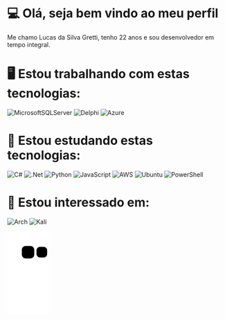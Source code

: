 # 💻 Olá, seja bem vindo ao meu perfil

Me chamo Lucas da Silva Gretti, tenho 22 anos e sou desenvolvedor em tempo integral.


# 🖥️ Estou trabalhando com estas tecnologias:
![MicrosoftSQLServer](https://img.shields.io/badge/Microsoft%20SQL%20Sever-CC2927?style=for-the-badge&logo=microsoft%20sql%20server&logoColor=white) ![Delphi](https://img.shields.io/badge/Delphi_RAD_Studio-B22222?style=for-the-badge&logo=delphi&logoColor=white) ![Azure](https://img.shields.io/badge/azure-%230072C6.svg?style=for-the-badge&logo=microsoftazure&logoColor=white)

# 📝 Estou estudando estas tecnologias:
![C#](https://img.shields.io/badge/c%23-%23239120.svg?style=for-the-badge&logo=c-sharp&logoColor=white) ![.Net](https://img.shields.io/badge/.NET-5C2D91?style=for-the-badge&logo=.net&logoColor=white) ![Python](https://img.shields.io/badge/python-3670A0?style=for-the-badge&logo=python&logoColor=ffdd54) ![JavaScript](https://img.shields.io/badge/javascript-%23323330.svg?style=for-the-badge&logo=javascript&logoColor=%23F7DF1E) ![AWS](https://img.shields.io/badge/AWS-%23FF9900.svg?style=for-the-badge&logo=amazon-aws&logoColor=white) ![Ubuntu](https://img.shields.io/badge/Ubuntu-E95420?style=for-the-badge&logo=ubuntu&logoColor=white)	![PowerShell](https://img.shields.io/badge/PowerShell-%235391FE.svg?style=for-the-badge&logo=powershell&logoColor=white)

# 📃 Estou interessado em:
![Arch](https://img.shields.io/badge/Arch%20Linux-1793D1?logo=arch-linux&logoColor=fff&style=for-the-badge) ![Kali](https://img.shields.io/badge/Kali-268BEE?style=for-the-badge&logo=kalilinux&logoColor=white)


![Snake animation](https://github.com/LGretti/LGretti/blob/output/github-contribution-grid-snake.svg)
